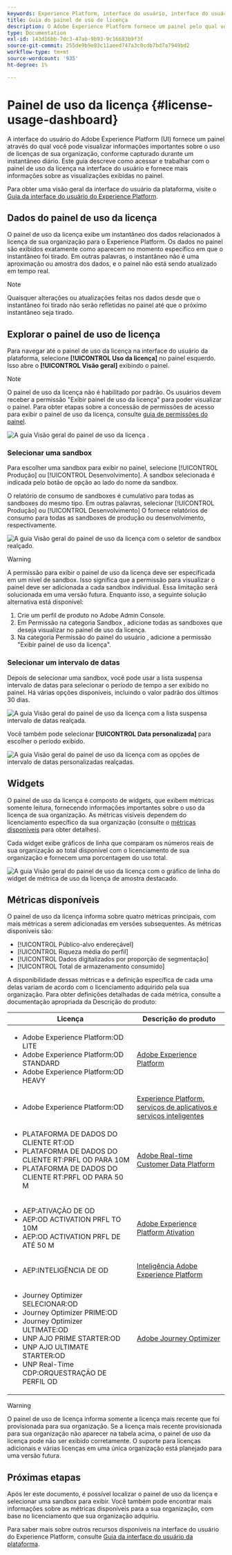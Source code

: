 ```yaml
---
keywords: Experience Platform, interface do usuário, interface do usuário, personalização, painel de uso de licença, painel, uso de licença, direito, consumo
title: Guia do painel de uso de licença
description: O Adobe Experience Platform fornece um painel pelo qual você pode visualizar informações importantes sobre o uso de licenças da sua organização.
type: Documentation
exl-id: 143d16bb-7dc3-47ab-9b93-9c16683b9f3f
source-git-commit: 255de9b9e83c11aeed747a3c0cdb7bd7a7949bd2
workflow-type: tm+mt
source-wordcount: '935'
ht-degree: 1%

---
```


# Painel de uso da licença {#license-usage-dashboard}

A interface do usuário do Adobe Experience Platform (UI) fornece um painel através do qual você pode visualizar informações importantes sobre o uso de licenças de sua organização, conforme capturado durante um instantâneo diário. Este guia descreve como acessar e trabalhar com o painel de uso da licença na interface do usuário e fornece mais informações sobre as visualizações exibidas no painel.

Para obter uma visão geral da interface do usuário da plataforma, visite o [Guia da interface do usuário do Experience Platform](../../landing/ui-guide.md).

## Dados do painel de uso da licença

O painel de uso da licença exibe um instantâneo dos dados relacionados à licença de sua organização para o Experience Platform. Os dados no painel são exibidos exatamente como aparecem no momento específico em que o instantâneo foi tirado. Em outras palavras, o instantâneo não é uma aproximação ou amostra dos dados, e o painel não está sendo atualizado em tempo real.

>[!NOTE]
>
>Quaisquer alterações ou atualizações feitas nos dados desde que o instantâneo foi tirado não serão refletidas no painel até que o próximo instantâneo seja tirado.

## Explorar o painel de uso de licença

Para navegar até o painel de uso da licença na interface do usuário da plataforma, selecione **[!UICONTROL Uso da licença]** no painel esquerdo. Isso abre o **[!UICONTROL Visão geral]** exibindo o painel.

>[!NOTE]
>
>O painel de uso da licença não é habilitado por padrão. Os usuários devem receber a permissão &quot;Exibir painel de uso da licença&quot; para poder visualizar o painel. Para obter etapas sobre a concessão de permissões de acesso para exibir o painel de uso da licença, consulte [guia de permissões do painel](../permissions.md).

![A guia Visão geral do painel de uso da licença .](../images/license-usage/dashboard-overview.png)

### Selecionar uma sandbox

Para escolher uma sandbox para exibir no painel, selecione [!UICONTROL Produção] ou [!UICONTROL Desenvolvimento]. A sandbox selecionada é indicada pelo botão de opção ao lado do nome da sandbox.

O relatório de consumo de sandboxes é cumulativo para todas as sandboxes do mesmo tipo. Em outras palavras, selecionar [!UICONTROL Produção] ou [!UICONTROL Desenvolvimento] O fornece relatórios de consumo para todas as sandboxes de produção ou desenvolvimento, respectivamente.

![A guia Visão geral do painel de uso da licença com o seletor de sandbox realçado.](../images/license-usage/select-sandbox.png)

>[!WARNING]
>
>A permissão para exibir o painel de uso da licença deve ser especificada em um nível de sandbox. Isso significa que a permissão para visualizar o painel deve ser adicionada a cada sandbox individual. Essa limitação será solucionada em uma versão futura. Enquanto isso, a seguinte solução alternativa está disponível:
>
>1. Crie um perfil de produto no Adobe Admin Console.
>2. Em Permissão na categoria Sandbox , adicione todas as sandboxes que deseja visualizar no painel de uso da licença.
>3. Na categoria Permissão do painel do usuário , adicione a permissão &quot;Exibir painel de uso da licença&quot;.


### Selecionar um intervalo de datas

Depois de selecionar uma sandbox, você pode usar a lista suspensa intervalo de datas para selecionar o período de tempo a ser exibido no painel. Há várias opções disponíveis, incluindo o valor padrão dos últimos 30 dias.

![A guia Visão geral do painel de uso da licença com a lista suspensa intervalo de datas realçada.](../images/license-usage/select-date-range.png)

Você também pode selecionar **[!UICONTROL Data personalizada]** para escolher o período exibido.

![A guia Visão geral do painel de uso da licença com as opções de intervalo de datas personalizadas realçadas.](../images/license-usage/select-custom-date.png)

## Widgets

O painel de uso da licença é composto de widgets, que exibem métricas somente leitura, fornecendo informações importantes sobre o uso da licença de sua organização. As métricas visíveis dependem do licenciamento específico da sua organização (consulte o [métricas disponíveis](#available-metrics) para obter detalhes).

Cada widget exibe gráficos de linha que comparam os números reais de sua organização ao total disponível com o licenciamento de sua organização e fornecem uma porcentagem do uso total.

![A guia Visão geral do painel de uso da licença com o gráfico de linha do widget de métrica de uso da licença de amostra destacado.](../images/license-usage/widgets.png)

## Métricas disponíveis

O painel de uso da licença informa sobre quatro métricas principais, com mais métricas a serem adicionadas em versões subsequentes. As métricas disponíveis são:

* [!UICONTROL Público-alvo endereçável]
* [!UICONTROL Riqueza média do perfil]
* [!UICONTROL Dados digitalizados por proporção de segmentação]
* [!UICONTROL Total de armazenamento consumido]

A disponibilidade dessas métricas e a definição específica de cada uma delas variam de acordo com o licenciamento adquirido pela sua organização. Para obter definições detalhadas de cada métrica, consulte a documentação apropriada da Descrição do produto:

| Licença | Descrição do produto |
|---|---|
| <ul><li>Adobe Experience Platform:OD LITE</li><li>Adobe Experience Platform:OD STANDARD</li><li>Adobe Experience Platform:OD HEAVY</li></ul> | [Adobe Experience Platform](https://helpx.adobe.com/legal/product-descriptions/adobe-experience-platform.html) |
| <ul><li>Adobe Experience Platform:OD</li></ul> | [Experience Platform, serviços de aplicativos e serviços inteligentes](https://helpx.adobe.com/legal/product-descriptions/exp-platform-app-svcs.html) |
| <ul><li>PLATAFORMA DE DADOS DO CLIENTE RT:OD</li><li>PLATAFORMA DE DADOS DO CLIENTE RT:PRFL OD PARA 10M</li><li>PLATAFORMA DE DADOS DO CLIENTE RT:PRFL OD PARA 50 M</li></ul> | [Adobe Real-time Customer Data Platform](https://helpx.adobe.com/legal/product-descriptions/real-time-customer-data-platform.html) |
| <ul><li>AEP:ATIVAÇÃO DE OD</li><li>AEP:OD ACTIVATION PRFL TO 10M</li><li>AEP:OD ACTIVATION PRFL DE ATÉ 50 M</li></ul> | [Adobe Experience Platform Ativation](https://helpx.adobe.com/legal/product-descriptions/adobe-experience-platform0.html) |
| <ul><li>AEP:INTELIGÊNCIA DE OD</li></ul> | [Inteligência Adobe Experience Platform](https://helpx.adobe.com/legal/product-descriptions/adobe-experience-platform-intelligence---product-description.html) |
| <ul><li>Journey Optimizer SELECIONAR:OD</li><li>Journey Optimizer PRIME:OD</li><li>Journey Optimizer ULTIMATE:OD</li><li>UNP AJO PRIME STARTER:OD</li><li>UNP AJO ULTIMATE STARTER:OD</li><li>UNP Real-Time CDP:ORQUESTRAÇÃO DE PERFIL OD</li></ul> | [Adobe Journey Optimizer](https://helpx.adobe.com/legal/product-descriptions/adobe-journey-optimizer.html) |

>[!WARNING]
>
>O painel de uso de licença informa somente a licença mais recente que foi provisionada para sua organização. Se a licença mais recente provisionada para sua organização não aparecer na tabela acima, o painel de uso da licença pode não ser exibido corretamente. O suporte para licenças adicionais e várias licenças em uma única organização está planejado para uma versão futura.

## Próximas etapas

Após ler este documento, é possível localizar o painel de uso da licença e selecionar uma sandbox para exibir. Você também pode encontrar mais informações sobre as métricas disponíveis para a sua organização, com base no licenciamento que sua organização adquiriu.

Para saber mais sobre outros recursos disponíveis na interface do usuário do Experience Platform, consulte [Guia da interface do usuário da plataforma](../../landing/ui-guide.md).
